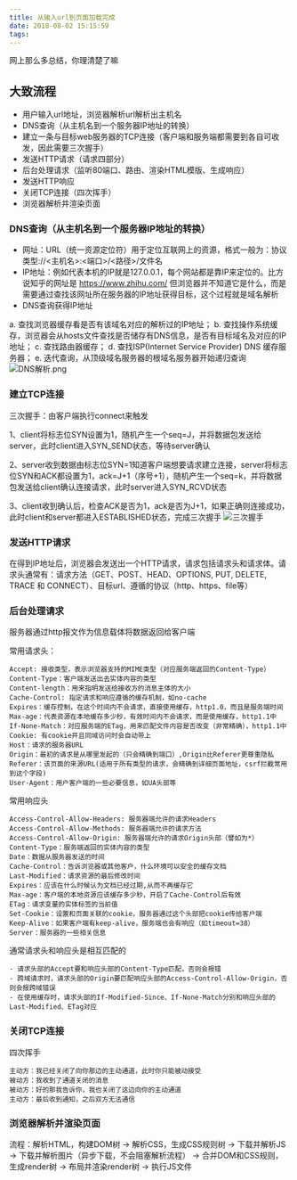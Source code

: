 ```yaml
---
title: 从输入url到页面加载完成
date: 2018-08-02 15:15:59
tags:
---
```

网上那么多总结，你理清楚了嘛
<!-- more -->
## 大致流程
- 用户输入url地址，浏览器解析url解析出主机名
- DNS查询（从主机名到一个服务器IP地址的转换）
- 建立一条与目标web服务器的TCP连接（客户端和服务端都需要到各自可收发，因此需要三次握手）
- 发送HTTP请求（请求四部分）
- 后台处理请求（监听80端口、路由、渲染HTML模版、生成响应）
- 发送HTTP响应
- 关闭TCP连接（四次挥手）
- 浏览器解析并渲染页面

### DNS查询（从主机名到一个服务器IP地址的转换）
- 网址：URL（统一资源定位符）用于定位互联网上的资源，格式一般为：协议类型://<主机名>:<端口>/<路径>/文件名
- IP地址：例如代表本机的IP就是127.0.0.1，每个网站都是靠IP来定位的。比方说知乎的网址是 https://www.zhihu.com/ 但浏览器并不知道它是什么，而是需要通过查找该网址所在服务器的IP地址获得目标，这个过程就是域名解析
- DNS查询获得IP地址

a. 查找浏览器缓存看是否有该域名对应的解析过的IP地址；
b. 查找操作系统缓存，浏览器会从hosts文件查找是否储存有DNS信息，是否有目标域名及对应的IP地址；
c. 查找路由器缓存；
d. 查找ISP(Internet Service Provider) DNS 缓存服务器；
e. 迭代查询，从顶级域名服务器的根域名服务器开始递归查询
![DNS解析.png](https://i.loli.net/2018/07/03/5b3b8e7bd5b93.png)
### 建立TCP连接
三次握手：由客户端执行connect来触发

1、client将标志位SYN设置为1，随机产生一个seq=J，并将数据包发送给server，此时client进入SYN_SEND状态，等待server确认

2、server收到数据由标志位SYN=1知道客户端想要请求建立连接，server将标志位SYN和ACK都设置为1，ack=J+1（序号+1），随机产生一个seq=k，并将数据包发送给client确认连接请求，此时server进入SYN_RCVD状态

3、client收到确认后，检查ACK是否为1，ack是否为J+1，如果正确则连接成功，此时client和server都进入ESTABLISHED状态，完成三次握手
![三次握手](https://i.loli.net/2018/08/21/5b7c1e5c7927a.png)

### 发送HTTP请求
在得到IP地址后，浏览器会发送出一个HTTP请求，请求包括请求头和请求体。请求头通常有：请求方法（GET、POST、HEAD、OPTIONS, PUT, DELETE, TRACE 和 CONNECT）、目标url、遵循的协议（http、https、file等）
### 后台处理请求
服务器通过http报文作为信息载体将数据返回给客户端

常用请求头：
```
Accept: 接收类型，表示浏览器支持的MIME类型（对应服务端返回的Content-Type）
Content-Type：客户端发送出去实体内容的类型
Content-length：用来指明发送给接收方的消息主体的大小
Cache-Control: 指定请求和响应遵循的缓存机制，如no-cache
Expires：缓存控制，在这个时间内不会请求，直接使用缓存，http1.0，而且是服务端时间
Max-age：代表资源在本地缓存多少秒，有效时间内不会请求，而是使用缓存，http1.1中
If-None-Match：对应服务端的ETag，用来匹配文件内容是否改变（非常精确），http1.1中
Cookie: 有cookie并且同域访问时会自动带上
Host：请求的服务器URL
Origin：最初的请求是从哪里发起的（只会精确到端口）,Origin比Referer更尊重隐私
Referer：该页面的来源URL(适用于所有类型的请求，会精确到详细页面地址，csrf拦截常用到这个字段)
User-Agent：用户客户端的一些必要信息，如UA头部等
```
常用响应头
```
Access-Control-Allow-Headers: 服务器端允许的请求Headers
Access-Control-Allow-Methods: 服务器端允许的请求方法
Access-Control-Allow-Origin: 服务器端允许的请求Origin头部（譬如为*）
Content-Type：服务端返回的实体内容的类型
Date：数据从服务器发送的时间
Cache-Control：告诉浏览器或其他客户，什么环境可以安全的缓存文档
Last-Modified：请求资源的最后修改时间
Expires：应该在什么时候认为文档已经过期,从而不再缓存它
Max-age：客户端的本地资源应该缓存多少秒，开启了Cache-Control后有效
ETag：请求变量的实体标签的当前值
Set-Cookie：设置和页面关联的cookie，服务器通过这个头部把cookie传给客户端
Keep-Alive：如果客户端有keep-alive，服务端也会有响应（如timeout=38）
Server：服务器的一些相关信息
```
通常请求头和响应头是相互匹配的
```
- 请求头部的Accept要和响应头部的Content-Type匹配，否则会报错
- 跨域请求时，请求头部的Origin要匹配响应头部的Access-Control-Allow-Origin，否则会报跨域错误
- 在使用缓存时，请求头部的If-Modified-Since、If-None-Match分别和响应头部的Last-Modified、ETag对应
```
### 关闭TCP连接
四次挥手
```
主动方：我已经关闭了向你那边的主动通道，此时你只能被动接受
被动方：我收到了通道关闭的消息
被动方：好的那我告诉你，我也关闭了这边向你的主动通道
主动方：最后收到通知，之后双方无法通信
```
### 浏览器解析并渲染页面
流程：解析HTML，构建DOM树 -> 解析CSS，生成CSS规则树 -> 下载并解析JS -> 下载并解析图片（异步下载，不会阻塞解析流程） -> 合并DOM和CSS规则，生成render树 -> 布局并渲染render树 -> 执行JS文件
